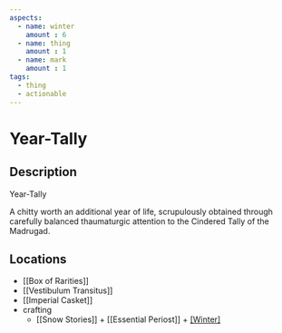 ```yaml
---
aspects: 
  - name: winter
    amount : 6
  - name: thing
    amount : 1
  - name: mark
    amount : 1
tags:
  - thing
  - actionable
---
```


# Year-Tally

## Description
Year-Tally

A chitty worth an additional year of life, scrupulously obtained through carefully balanced thaumaturgic attention to the Cindered Tally of the Madrugad.
## Locations
- [[Box of Rarities]]
- [[Vestibulum Transitus]]
- [[Imperial Casket]]
- crafting
	- [[Snow Stories]] + [[Essential Periost]] + [[Winter]](15)